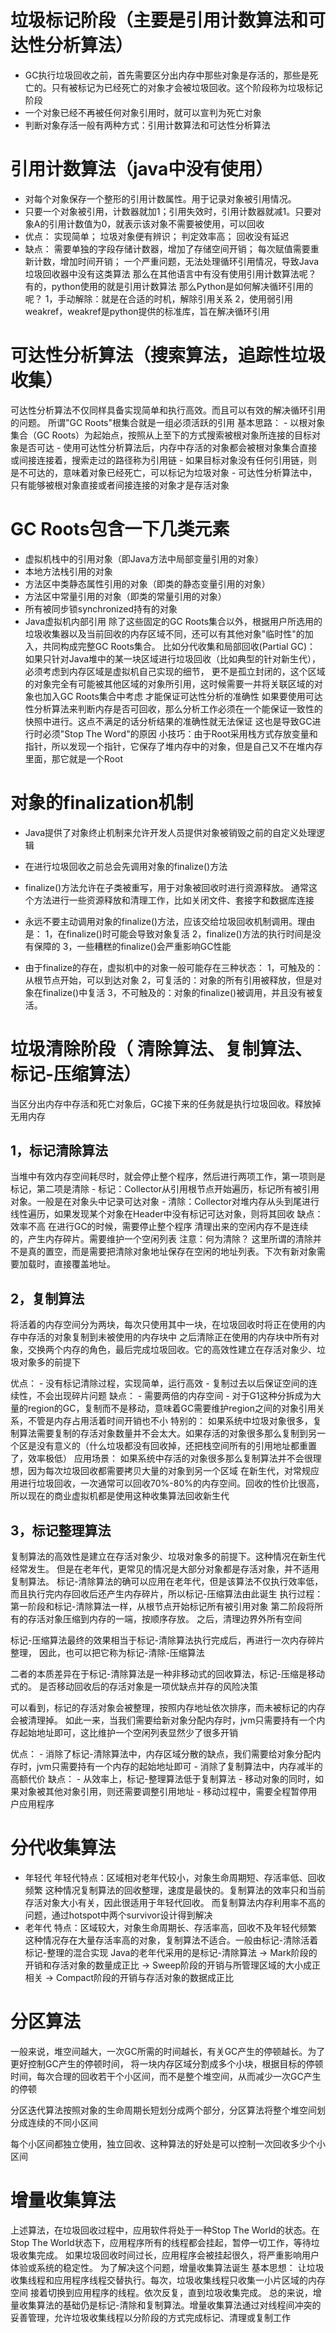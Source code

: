 # 垃圾标记阶段（主要是引用计数算法和可达性分析算法）
- GC执行垃圾回收之前，首先需要区分出内存中那些对象是存活的，那些是死亡的。只有被标记为已经死亡的对象才会被垃圾回收。这个阶段称为垃圾标记阶段
- 一个对象已经不再被任何对象引用时，就可以宣判为死亡对象
- 判断对象存活一般有两种方式：引用计数算法和可达性分析算法

# 引用计数算法（java中没有使用）
- 对每个对象保存一个整形的引用计数属性。用于记录对象被引用情况。
- 只要一个对象被引用，计数器就加1；引用失效时，引用计数器就减1。只要对象A的引用计数值为0，就表示该对象不需要被使用，可以回收
- 优点：
    实现简单；
    垃圾对象便有辨识；
    判定效率高；
    回收没有延迟
- 缺点：
    需要单独的字段存储计数器，增加了存储空间开销；
    每次赋值需要重新计数，增加时间开销；
    一个严重问题，无法处理循环引用情况，导致Java垃圾回收器中没有这类算法
那么在其他语言中有没有使用引用计数算法呢？
    有的，python使用的就是引用计数算法
    那么Python是如何解决循环引用的呢？
        1，手动解除：就是在合适的时机，解除引用关系
        2，使用弱引用weakref，weakref是python提供的标准库，旨在解决循环引用
    
# 可达性分析算法（搜索算法，追踪性垃圾收集）
可达性分析算法不仅同样具备实现简单和执行高效。而且可以有效的解决循环引用的问题。
所谓"GC Roots"根集合就是一组必须活跃的引用
基本思路：
    - 以根对象集合（GC Roots）为起始点，按照从上至下的方式搜索被根对象所连接的目标对象是否可达
    - 使用可达性分析算法后，内存中存活的对象都会被根对象集合直接或间接连接着，搜索走过的路径称为引用链
    - 如果目标对象没有任何引用链，则是不可达的，意味着对象已经死亡，可以标记为垃圾对象
    - 可达性分析算法中，只有能够被根对象直接或者间接连接的对象才是存活对象

# GC Roots包含一下几类元素
- 虚拟机栈中的引用对象（即Java方法中局部变量引用的对象）
- 本地方法栈引用的对象
- 方法区中类静态属性引用的对象（即类的静态变量引用的对象）
- 方法区中常量引用的对象（即类的常量引用的对象）
- 所有被同步锁synchronized持有的对象
- Java虚拟机内部引用
除了这些固定的GC Roots集合以外，根据用户所选用的垃圾收集器以及当前回收的内存区域不同，还可以有其他对象"临时性"的加入，共同构成完整GC Roots集合。
比如分代收集和局部回收(Partial GC)：
    如果只针对Java堆中的某一块区域进行垃圾回收（比如典型的针对新生代），必须考虑到内存区域是虚拟机自己实现的细节，
    更不是孤立封闭的，这个区域的对象完全有可能被其他区域的对象所引用，这时候需要一并将关联区域的对象也加入GC Roots集合中考虑
    才能保证可达性分析的准确性
如果要使用可达性分析算法来判断内存是否可回收，那么分析工作必须在一个能保证一致性的快照中进行。这点不满足的话分析结果的准确性就无法保证
这也是导致GC进行时必须"Stop The Word"的原因
小技巧：由于Root采用栈方式存放变量和指针，所以发现一个指针，它保存了堆内存中的对象，但是自己又不在堆内存里面，那它就是一个Root 

# 对象的finalization机制
- Java提供了对象终止机制来允许开发人员提供对象被销毁之前的自定义处理逻辑
- 在进行垃圾回收之前总会先调用对象的finalize()方法
- finalize()方法允许在子类被重写，用于对象被回收时进行资源释放。
    通常这个方法进行一些资源释放和清理工作，比如关闭文件、套接字和数据库连接
    
- 永远不要主动调用对象的finalize()方法，应该交给垃圾回收机制调用。理由是：
    1，在finalize()时可能会导致对象复活
    2，finalize()方法的执行时间是没有保障的
    3，一些糟糕的finalize()会严重影响GC性能
    
- 由于finalize的存在，虚拟机中的对象一般可能存在三种状态：
    1，可触及的：从根节点开始，可以到达对象
    2，可复活的：对象的所有引用被释放，但是对象在finalize()中复活
    3，不可触及的：对象的finalize()被调用，并且没有被复活。
    








# 垃圾清除阶段（ 清除算法、复制算法、标记-压缩算法）
当区分出内存中存活和死亡对象后，GC接下来的任务就是执行垃圾回收。释放掉无用内存

## 1，标记清除算法
当堆中有效内存空间耗尽时，就会停止整个程序，然后进行两项工作，第一项则是标记，第二项是清除
    - 标记：Collector从引用根节点开始遍历，标记所有被引用对象。一般是在对象头中记录可达对象
    - 清除：Collector对堆内存从头到尾进行线性遍历，如果发现某个对象在Header中没有标记可达对象，则将其回收
缺点：
    效率不高
    在进行GC的时候，需要停止整个程序
    清理出来的空闲内存不是连续的，产生内存碎片。需要维护一个空闲列表
注意：何为清除？
    这里所谓的清除并不是真的置空，而是需要把清除对象地址保存在空闲的地址列表。下次有新对象需要加载时，直接覆盖地址。
    
## 2，复制算法
将活着的内存空间分为两块，每次只使用其中一块，在垃圾回收时将正在使用的内存中存活的对象复制到未被使用的内存块中
之后清除正在使用的内存块中所有对象，交换两个内存的角色，最后完成垃圾回收。它的高效性建立在存活对象少、垃圾对象多的前提下

优点：
    - 没有标记清除过程，实现简单，运行高效
    - 复制过去以后保证空间的连续性，不会出现碎片问题
缺点：
    - 需要两倍的内存空间
    - 对于G1这种分拆成为大量的region的GC，复制而不是移动，意味着GC需要维护region之间的对象引用关系，不管是内存占用活着时间开销也不小
特别的：
    如果系统中垃圾对象很多，复制算法需要复制的存活对象数量并不会太大。如果存活的对象很多那么复制到另一个区是没有意义的（什么垃圾都没有回收掉，还把栈空间所有的引用地址都重置了，效率极低）
应用场景：
    如果系统中存活的对象很多那么复制算法并不会很理想，因为每次垃圾回收都需要拷贝大量的对象到另一个区域
    在新生代，对常规应用进行垃圾回收，一次通常可以回收70%-80%的内存空间。回收的性价比很高，所以现在的商业虚拟机都是使用这种收集算法回收新生代


## 3，标记整理算法
复制算法的高效性是建立在存活对象少、垃圾对象多的前提下。这种情况在新生代经常发生。
但是在老年代，更常见的情况是大部分对象都是存活对象，并不适用复制算法。
标记-清除算法的确可以应用在老年代，但是该算法不仅执行效率低，而且执行完内存回收后还产生内存碎片，所以标记-压缩算法由此诞生
执行过程：
    第一阶段和标记-清除算法一样，从根节点开始标记所有被引用对象
    第二阶段将所有的存活对象压缩到内存的一端，按顺序存放。
    之后，清理边界外所有空间
    
标记-压缩算法最终的效果相当于标记-清除算法执行完成后，再进行一次内存碎片整理，
因此，也可以把它称为标记-清除-压缩算法

二者的本质差异在于标记-清除算法是一种非移动式的回收算法，标记-压缩是移动式的。
是否移动回收后的存活对象是一项优缺点并存的风险决策

可以看到，标记的存活对象会被整理，按照内存地址依次排序，而未被标记的内存会被清理掉。
如此一来，当我们需要给新对象分配内存时，jvm只需要持有一个内存起始地址即可，这比维护一个空闲列表显然少了很多开销

优点：
    - 消除了标记-清除算法中，内存区域分散的缺点，我们需要给对象分配内存时，jvm只需要持有一个内存的起始地址即可
    - 消除了复制算法中，内存减半的高额代价
缺点：
    - 从效率上，标记-整理算法低于复制算法
    - 移动对象的同时，如果对象被其他对象引用，则还需要调整引用地址
    - 移动过程中，需要全程暂停用户应用程序
    
# 分代收集算法
- 年轻代
    年轻代特点：区域相对老年代较小，对象生命周期短、存活率低、回收频繁
    这种情况复制算法的回收整理，速度是最快的。复制算法的效率只和当前存活对象大小有关，因此很适用于年轻代回收。
    而复制算法内存利用率不高的问题，通过hotspot中两个survivor设计得到解决
- 老年代
    特点：区域较大，对象生命周期长、存活率高，回收不及年轻代频繁
    这种情况存在大量存活率高的对象，复制算法不适合。一般由标记-清除活着标记-整理的混合实现
    Java的老年代采用的是标记-清除算法
        -> Mark阶段的开销和存活对象的数量成正比
        -> Sweep阶段的开销与所管理区域的大小成正相关
        -> Compact阶段的开销与存活对象的数据成正比
        
# 分区算法
一般来说，堆空间越大，一次GC所需的时间越长，有关GC产生的停顿越长。为了更好控制GC产生的停顿时间，
将一块内存区域分割成多个小块，根据目标的停顿时间，每次合理的回收若干个小区间，而不是整个堆空间，从而减少一次GC产生的停顿

分区迭代算法按照对象的生命周期长短划分成两个部分，分区算法将整个堆空间划分成连续的不同小区间

每个小区间都独立使用，独立回收、这种算法的好处是可以控制一次回收多少个小区间

# 增量收集算法
上述算法，在垃圾回收过程中，应用软件将处于一种Stop The World的状态。在Stop The World状态下，应用程序所有的线程都会挂起，暂停一切工作，等待垃圾收集完成。
如果垃圾回收时间过长，应用程序会被挂起很久，将严重影响用户体验或系统的稳定性。
为了解决这个问题，增量收集算法诞生
基本思想：
    让垃圾收集线程和应用程序线程交替执行。每次，垃圾收集线程只收集一小片区域的内存空间
    接着切换到应用程序的线程。依次反复，直到垃圾收集完成。
    总的来说，增量收集算法的基础仍是标记-清除和复制算法。增量收集算法通过对线程间冲突的妥善管理，允许垃圾收集线程以分阶段的方式完成标记、清理或复制工作
    
    


          